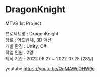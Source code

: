 # DragonKnight
MTVS 1st Project

프로젝트명 : DragonKnight   
장르 : 어드벤처, 3D 액션   
개발 환경 : Unity, C#   
작업 인원 : 2명   
제작 기간 : 2022.06.27 ~ 2022.07.25 (28일)      

youtube
https://youtu.be/QqMAWcOHW9c
